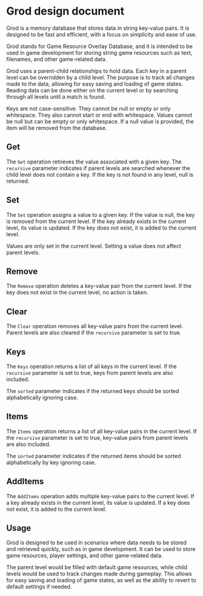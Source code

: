 # Grod design document

Grod is a memory database that stores data in string key-value pairs. It is designed to be fast and efficient, with a focus on simplicity and ease of use.

Grod stands for Game Resource Overlay Database, and it is intended to be used in game development for storing string game resources such as text, filenames, and other game-related data.

Grod uses a parent-child relationships to hold data. Each key in a parent level can be overridden by a child level. The purpose is to track all changes made to the data, allowing for easy saving and loading of game states. Reading data can be done either on the current level or by searching through all levels until a match is found.

Keys are not case-sensitive. They cannot be null or empty or only whitespace. They also cannot start or end with whitespace. Values cannot be null but can be empty or only whitespace. If a null value is provided, the item will be removed from the database.

## Get

The `Get` operation retrieves the value associated with a given key. The `recursive` parameter indicates if parent levels are searched whenever the child level does not contain a key. If the key is not found in any level, null is returned.

## Set

The `Set` operation assigns a value to a given key. If the value is null, the key is removed from the current level. If the key already exists in the current level, its value is updated. If the key does not exist, it is added to the current level.

Values are only set in the current level. Setting a value does not affect parent levels.

## Remove

The `Remove` operation deletes a key-value pair from the current level. If the key does not exist in the current level, no action is taken.

## Clear

The `Clear` operation removes all key-value pairs from the current level. Parent levels are also cleared if the `recursive` parameter is set to true.

## Keys

The `Keys` operation returns a list of all keys in the current level. If the `recursive` parameter is set to true, keys from parent levels are also included.

The `sorted` parameter indicates if the returned keys should be sorted alphabetically ignoring case.

## Items

The `Items` operation returns a list of all key-value pairs in the current level. If the `recursive` parameter is set to true, key-value pairs from parent levels are also included.

The `sorted` parameter indicates if the returned items should be sorted alphabetically by key ignoring case.

## AddItems

The `AddItems` operation adds multiple key-value pairs to the current level. If a key already exists in the current level, its value is updated. If a key does not exist, it is added to the current level.

## Usage

Grod is designed to be used in scenarios where data needs to be stored and retrieved quickly, such as in game development. It can be used to store game resources, player settings, and other game-related data.

The parent level would be filled with default game resources, while child levels would be used to track changes made during gameplay. This allows for easy saving and loading of game states, as well as the ability to revert to default settings if needed.
